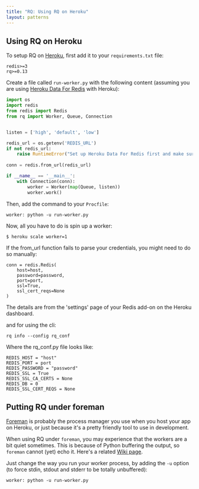```yaml
---
title: "RQ: Using RQ on Heroku"
layout: patterns
---
```


## Using RQ on Heroku

To setup RQ on [Heroku][1], first add it to your
`requirements.txt` file:

    redis>=3
    rq>=0.13

Create a file called `run-worker.py` with the following content (assuming you
are using [Heroku Data For Redis][2] with Heroku):

```python
import os
import redis
from redis import Redis
from rq import Worker, Queue, Connection


listen = ['high', 'default', 'low']

redis_url = os.getenv('REDIS_URL')
if not redis_url:
    raise RuntimeError("Set up Heroku Data For Redis first and make sure the app's Redis server config var is named 'REDIS_URL'.")
    
conn = redis.from_url(redis_url)

if __name__ == '__main__':
    with Connection(conn):
        worker = Worker(map(Queue, listen))
        worker.work()
```

Then, add the command to your `Procfile`:

    worker: python -u run-worker.py

Now, all you have to do is spin up a worker:

```console
$ heroku scale worker=1
```

If the from_url function fails to parse your credentials, you might need to do so manually:

```console
conn = redis.Redis(
    host=host,
    password=password,
    port=port,
    ssl=True,
    ssl_cert_reqs=None
)
```
The details are from the 'settings' page of your Redis add-on on the Heroku dashboard.

and for using the cli:

```console
rq info --config rq_conf
``````

Where the rq_conf.py file looks like:
```console
REDIS_HOST = "host"
REDIS_PORT = port
REDIS_PASSWORD = "password"
REDIS_SSL = True
REDIS_SSL_CA_CERTS = None
REDIS_DB = 0
REDIS_SSL_CERT_REQS = None
``````

## Putting RQ under foreman

[Foreman][3] is probably the process manager you use when you host your app on
Heroku, or just because it's a pretty friendly tool to use in development.

When using RQ under `foreman`, you may experience that the workers are a bit quiet sometimes. This is because of Python buffering the output, so `foreman`
cannot (yet) echo it. Here's a related [Wiki page][4].

Just change the way you run your worker process, by adding the `-u` option (to
force stdin, stdout and stderr to be totally unbuffered):

    worker: python -u run-worker.py

[1]: https://heroku.com
[2]: https://devcenter.heroku.com/articles/heroku-redis
[3]: https://github.com/ddollar/foreman
[4]: https://github.com/ddollar/foreman/wiki/Missing-Output
[5]: https://elements.heroku.com/addons/heroku-redis
